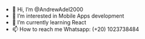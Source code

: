 - 👋 Hi, I’m @AndrewAdel2000
- 👀 I’m interested in Mobile Apps development
- 🌱 I’m currently learning React 
- 📫 How to reach me Whatsapp: (+20) 1023738484

<!---
AndrewAdel2000/AndrewAdel2000 is a ✨ special ✨ repository because its `README.md` (this file) appears on your GitHub profile.
You can click the Preview link to take a look at your changes.
--->
